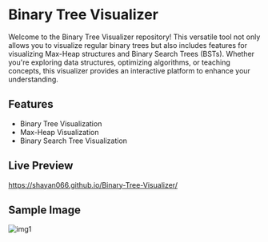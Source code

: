 # Binary Tree Visualizer

Welcome to the Binary Tree Visualizer repository! This versatile tool not only allows you to visualize regular binary trees but also includes features for visualizing Max-Heap
structures and Binary Search Trees (BSTs). Whether you're exploring data structures, optimizing algorithms, or teaching concepts, this visualizer provides an interactive platform
to enhance your understanding.

## Features

- Binary Tree Visualization
- Max-Heap Visualization
- Binary Search Tree Visualization

 ## Live Preview

https://shayan066.github.io/Binary-Tree-Visualizer/

 ## Sample Image

 ![img1](https://github.com/shayan066/Binary-Tree-Visualizer/assets/106797126/170baf25-700d-4117-abd0-e9962ebf9094)

